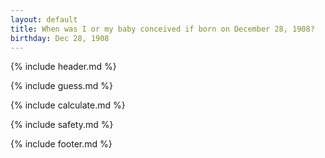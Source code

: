 ```yaml
---
layout: default
title: When was I or my baby conceived if born on December 28, 1908?
birthday: Dec 28, 1908
---
```


{% include header.md %}

{% include guess.md %}

{% include calculate.md %}

{% include safety.md %}

{% include footer.md %}



